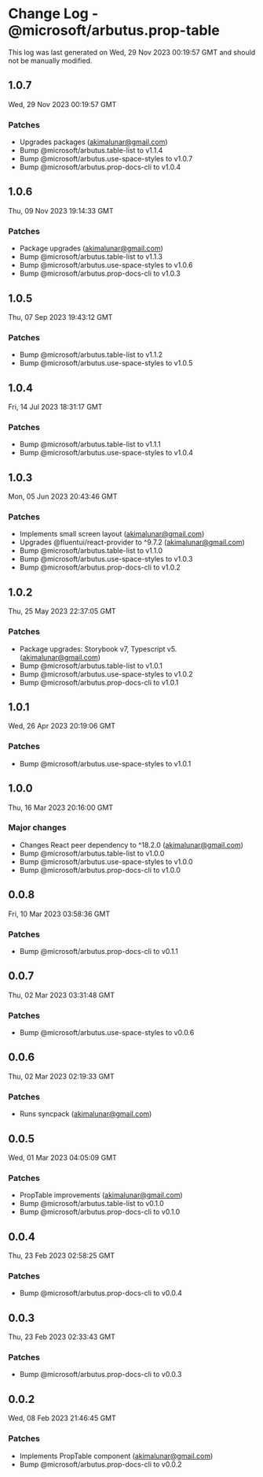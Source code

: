 # Change Log - @microsoft/arbutus.prop-table

This log was last generated on Wed, 29 Nov 2023 00:19:57 GMT and should not be manually modified.

<!-- Start content -->

## 1.0.7

Wed, 29 Nov 2023 00:19:57 GMT

### Patches

- Upgrades packages (akimalunar@gmail.com)
- Bump @microsoft/arbutus.table-list to v1.1.4
- Bump @microsoft/arbutus.use-space-styles to v1.0.7
- Bump @microsoft/arbutus.prop-docs-cli to v1.0.4

## 1.0.6

Thu, 09 Nov 2023 19:14:33 GMT

### Patches

- Package upgrades (akimalunar@gmail.com)
- Bump @microsoft/arbutus.table-list to v1.1.3
- Bump @microsoft/arbutus.use-space-styles to v1.0.6
- Bump @microsoft/arbutus.prop-docs-cli to v1.0.3

## 1.0.5

Thu, 07 Sep 2023 19:43:12 GMT

### Patches

- Bump @microsoft/arbutus.table-list to v1.1.2
- Bump @microsoft/arbutus.use-space-styles to v1.0.5

## 1.0.4

Fri, 14 Jul 2023 18:31:17 GMT

### Patches

- Bump @microsoft/arbutus.table-list to v1.1.1
- Bump @microsoft/arbutus.use-space-styles to v1.0.4

## 1.0.3

Mon, 05 Jun 2023 20:43:46 GMT

### Patches

- Implements small screen layout (akimalunar@gmail.com)
- Upgrades @fluentui/react-provider to ^9.7.2 (akimalunar@gmail.com)
- Bump @microsoft/arbutus.table-list to v1.1.0
- Bump @microsoft/arbutus.use-space-styles to v1.0.3
- Bump @microsoft/arbutus.prop-docs-cli to v1.0.2

## 1.0.2

Thu, 25 May 2023 22:37:05 GMT

### Patches

- Package upgrades: Storybook v7, Typescript v5. (akimalunar@gmail.com)
- Bump @microsoft/arbutus.table-list to v1.0.1
- Bump @microsoft/arbutus.use-space-styles to v1.0.2
- Bump @microsoft/arbutus.prop-docs-cli to v1.0.1

## 1.0.1

Wed, 26 Apr 2023 20:19:06 GMT

### Patches

- Bump @microsoft/arbutus.use-space-styles to v1.0.1

## 1.0.0

Thu, 16 Mar 2023 20:16:00 GMT

### Major changes

- Changes React peer dependency to ^18.2.0 (akimalunar@gmail.com)
- Bump @microsoft/arbutus.table-list to v1.0.0
- Bump @microsoft/arbutus.use-space-styles to v1.0.0
- Bump @microsoft/arbutus.prop-docs-cli to v1.0.0

## 0.0.8

Fri, 10 Mar 2023 03:58:36 GMT

### Patches

- Bump @microsoft/arbutus.prop-docs-cli to v0.1.1

## 0.0.7

Thu, 02 Mar 2023 03:31:48 GMT

### Patches

- Bump @microsoft/arbutus.use-space-styles to v0.0.6

## 0.0.6

Thu, 02 Mar 2023 02:19:33 GMT

### Patches

- Runs syncpack (akimalunar@gmail.com)

## 0.0.5

Wed, 01 Mar 2023 04:05:09 GMT

### Patches

- PropTable improvements (akimalunar@gmail.com)
- Bump @microsoft/arbutus.table-list to v0.1.0
- Bump @microsoft/arbutus.prop-docs-cli to v0.1.0

## 0.0.4

Thu, 23 Feb 2023 02:58:25 GMT

### Patches

- Bump @microsoft/arbutus.prop-docs-cli to v0.0.4

## 0.0.3

Thu, 23 Feb 2023 02:33:43 GMT

### Patches

- Bump @microsoft/arbutus.prop-docs-cli to v0.0.3

## 0.0.2

Wed, 08 Feb 2023 21:46:45 GMT

### Patches

- Implements PropTable component (akimalunar@gmail.com)
- Bump @microsoft/arbutus.prop-docs-cli to v0.0.2
